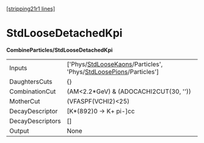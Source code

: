 [[stripping21r1 lines]](./stripping21r1-index)

# StdLooseDetachedKpi

**CombineParticles/StdLooseDetachedKpi**

|                  |                                                                                                                                                                      |
|------------------|----------------------------------------------------------------------------------------------------------------------------------------------------------------------|
| Inputs           | ['Phys/[StdLooseKaons](./stripping21r1-commonparticles-stdloosekaons)/Particles', 'Phys/[StdLoosePions](./stripping21r1-commonparticles-stdloosepions)/Particles'] |
| DaughtersCuts    | {}                                                                                                                                                                   |
| CombinationCut   | (AM\<2.2\*GeV) & (ADOCACHI2CUT(30, ''))                                                                                                                              |
| MotherCut        | (VFASPF(VCHI2)\<25)                                                                                                                                                  |
| DecayDescriptor  | [K\*(892)0 -\> K+ pi-]cc                                                                                                                                           |
| DecayDescriptors | []                                                                                                                                                                 |
| Output           | None                                                                                                                                                                 |
